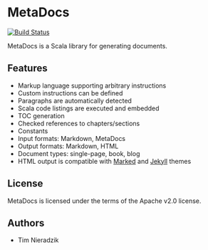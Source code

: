 # MetaDocs
[![Build Status](https://travis-ci.org/MetaStack-pl/MetaDocs.svg)](https://travis-ci.org/MetaStack-pl/MetaDocs)

MetaDocs is a Scala library for generating documents.

## Features
* Markup language supporting arbitrary instructions
* Custom instructions can be defined
* Paragraphs are automatically detected
* Scala code listings are executed and embedded
* TOC generation
* Checked references to chapters/sections
* Constants
* Input formats: Markdown, MetaDocs
* Output formats: Markdown, HTML
* Document types: single-page, book, blog
* HTML output is compatible with [Marked](http://marked2app.com/help/Writing_Custom_CSS.html) and [Jekyll](http://jekyllrb.com/) themes

## License
MetaDocs is licensed under the terms of the Apache v2.0 license.

## Authors
* Tim Nieradzik
